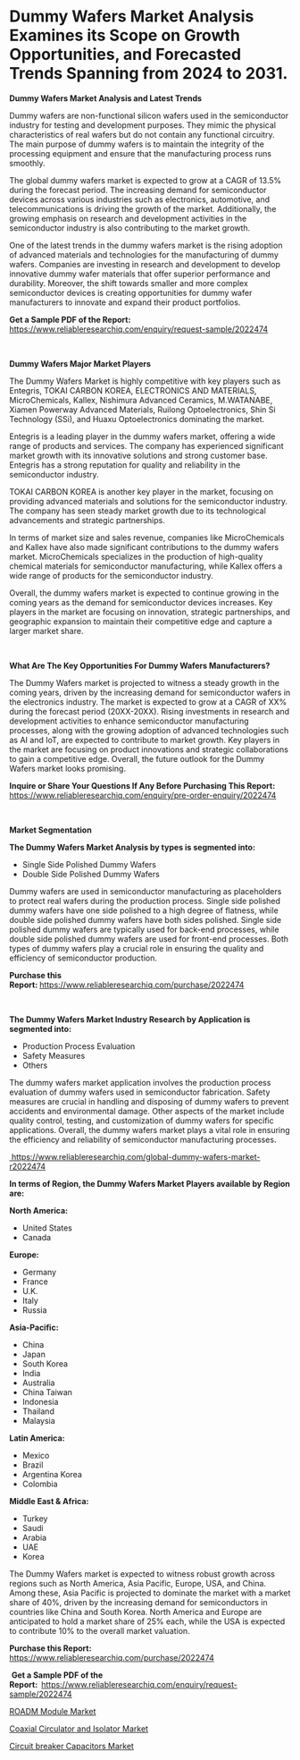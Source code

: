 <p><h1>Dummy Wafers Market Analysis Examines its Scope on Growth Opportunities, and Forecasted Trends Spanning from 2024 to 2031.</h1></p><p><strong>Dummy Wafers Market Analysis and Latest Trends</strong></p>
<p><p>Dummy wafers are non-functional silicon wafers used in the semiconductor industry for testing and development purposes. They mimic the physical characteristics of real wafers but do not contain any functional circuitry. The main purpose of dummy wafers is to maintain the integrity of the processing equipment and ensure that the manufacturing process runs smoothly.</p><p>The global dummy wafers market is expected to grow at a CAGR of 13.5% during the forecast period. The increasing demand for semiconductor devices across various industries such as electronics, automotive, and telecommunications is driving the growth of the market. Additionally, the growing emphasis on research and development activities in the semiconductor industry is also contributing to the market growth.</p><p>One of the latest trends in the dummy wafers market is the rising adoption of advanced materials and technologies for the manufacturing of dummy wafers. Companies are investing in research and development to develop innovative dummy wafer materials that offer superior performance and durability. Moreover, the shift towards smaller and more complex semiconductor devices is creating opportunities for dummy wafer manufacturers to innovate and expand their product portfolios.</p></p>
<p><strong>Get a Sample PDF of the Report:&nbsp;</strong> <a href="https://www.reliableresearchiq.com/enquiry/request-sample/2022474">https://www.reliableresearchiq.com/enquiry/request-sample/2022474</a></p>
<p>&nbsp;</p>
<p><strong>Dummy Wafers Major Market Players</strong></p>
<p><p>The Dummy Wafers Market is highly competitive with key players such as Entegris, TOKAI CARBON KOREA, ELECTRONICS AND MATERIALS, MicroChemicals, Kallex, Nishimura Advanced Ceramics, M.WATANABE, Xiamen Powerway Advanced Materials, Ruilong Optoelectronics, Shin Si Technology (SSi), and Huaxu Optoelectronics dominating the market.</p><p>Entegris is a leading player in the dummy wafers market, offering a wide range of products and services. The company has experienced significant market growth with its innovative solutions and strong customer base. Entegris has a strong reputation for quality and reliability in the semiconductor industry.</p><p>TOKAI CARBON KOREA is another key player in the market, focusing on providing advanced materials and solutions for the semiconductor industry. The company has seen steady market growth due to its technological advancements and strategic partnerships.</p><p>In terms of market size and sales revenue, companies like MicroChemicals and Kallex have also made significant contributions to the dummy wafers market. MicroChemicals specializes in the production of high-quality chemical materials for semiconductor manufacturing, while Kallex offers a wide range of products for the semiconductor industry.</p><p>Overall, the dummy wafers market is expected to continue growing in the coming years as the demand for semiconductor devices increases. Key players in the market are focusing on innovation, strategic partnerships, and geographic expansion to maintain their competitive edge and capture a larger market share.</p></p>
<p>&nbsp;</p>
<p><strong>What Are The Key Opportunities For Dummy Wafers Manufacturers?</strong></p>
<p><p>The Dummy Wafers market is projected to witness a steady growth in the coming years, driven by the increasing demand for semiconductor wafers in the electronics industry. The market is expected to grow at a CAGR of XX% during the forecast period (20XX-20XX). Rising investments in research and development activities to enhance semiconductor manufacturing processes, along with the growing adoption of advanced technologies such as AI and IoT, are expected to contribute to market growth. Key players in the market are focusing on product innovations and strategic collaborations to gain a competitive edge. Overall, the future outlook for the Dummy Wafers market looks promising.</p></p>
<p><strong>Inquire or Share Your Questions If Any Before Purchasing This Report:</strong> <a href="https://www.reliableresearchiq.com/enquiry/pre-order-enquiry/2022474">https://www.reliableresearchiq.com/enquiry/pre-order-enquiry/2022474</a></p>
<p>&nbsp;</p>
<p><strong>Market Segmentation</strong></p>
<p><strong>The Dummy Wafers Market Analysis by types is segmented into:</strong></p>
<p><ul><li>Single Side Polished Dummy Wafers</li><li>Double Side Polished Dummy Wafers</li></ul></p>
<p><p>Dummy wafers are used in semiconductor manufacturing as placeholders to protect real wafers during the production process. Single side polished dummy wafers have one side polished to a high degree of flatness, while double side polished dummy wafers have both sides polished. Single side polished dummy wafers are typically used for back-end processes, while double side polished dummy wafers are used for front-end processes. Both types of dummy wafers play a crucial role in ensuring the quality and efficiency of semiconductor production.</p></p>
<p><strong>Purchase this Report:&nbsp;</strong><a href="https://www.reliableresearchiq.com/purchase/2022474">https://www.reliableresearchiq.com/purchase/2022474</a></p>
<p>&nbsp;</p>
<p><strong>The Dummy Wafers Market Industry Research by Application is segmented into:</strong></p>
<p><ul><li>Production Process Evaluation</li><li>Safety Measures</li><li>Others</li></ul></p>
<p><p>The dummy wafers market application involves the production process evaluation of dummy wafers used in semiconductor fabrication. Safety measures are crucial in handling and disposing of dummy wafers to prevent accidents and environmental damage. Other aspects of the market include quality control, testing, and customization of dummy wafers for specific applications. Overall, the dummy wafers market plays a vital role in ensuring the efficiency and reliability of semiconductor manufacturing processes.</p></p>
<p><a href="https://www.reliableresearchiq.com/global-dummy-wafers-market-r2022474">&nbsp;https://www.reliableresearchiq.com/global-dummy-wafers-market-r2022474</a></p>
<p><strong>In terms of Region, the Dummy Wafers Market Players available by Region are:</strong></p>
<p>
    <p> <strong> North America: </strong>
        <ul>
            <li>United States</li>
            <li>Canada</li>
        </ul>
        </p> 
    <p> <strong> Europe: </strong>
        <ul>
            <li>Germany</li>
            <li>France</li>
            <li>U.K.</li>
            <li>Italy</li>
            <li>Russia</li>
        </ul>
        </p> 
    <p> <strong> Asia-Pacific: </strong>
        <ul>
            <li>China</li>
            <li>Japan</li>
            <li>South Korea</li>
            <li>India</li>
            <li>Australia</li>
            <li>China Taiwan</li>
            <li>Indonesia</li>
            <li>Thailand</li>
            <li>Malaysia</li>
        </ul>
        </p> 
    <p> <strong> Latin America: </strong>
        <ul>
            <li>Mexico</li>
            <li>Brazil</li>
            <li>Argentina Korea</li>
            <li>Colombia</li>
        </ul>
        </p> 
    <p> <strong> Middle East & Africa: </strong>
        <ul>
            <li>Turkey</li>
            <li>Saudi</li>
            <li>Arabia</li>
            <li>UAE</li>
            <li>Korea</li>
        </ul>
    </p>
    </p>
<p><p>The Dummy Wafers market is expected to witness robust growth across regions such as North America, Asia Pacific, Europe, USA, and China. Among these, Asia Pacific is projected to dominate the market with a market share of 40%, driven by the increasing demand for semiconductors in countries like China and South Korea. North America and Europe are anticipated to hold a market share of 25% each, while the USA is expected to contribute 10% to the overall market valuation.</p></p>
<p><strong>Purchase this Report: </strong><a href="https://www.reliableresearchiq.com/purchase/2022474">https://www.reliableresearchiq.com/purchase/2022474</a></p>
<p>&nbsp;<strong>Get a Sample PDF of the Report:&nbsp;&nbsp;</strong><a href="https://www.reliableresearchiq.com/enquiry/request-sample/2022474">https://www.reliableresearchiq.com/enquiry/request-sample/2022474</a></p>
<p><strong></strong></p>
<p><p><a href="https://medium.com/@madw10245644/roadm-module-market-size-share-trends-analysis-report-by-end-use-0f23ccc5e397">ROADM Module Market</a></p><p><a href="https://medium.com/@danielwardb654202/navigating-the-global-coaxial-circulator-and-isolator-market-landscape-trends-forecasts-and-fe89befdc2e5">Coaxial Circulator and Isolator Market</a></p><p><a href="https://medium.com/@millerjimk/global-circuit-breaker-capacitors-market-size-and-market-trends-analysis-by-regional-outlook-3b9631562400">Circuit breaker Capacitors Market</a></p></p>